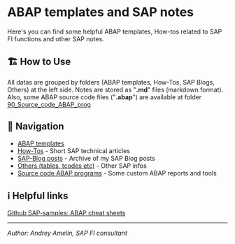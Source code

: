 # ABAP templates and SAP notes

Here's you can find some helpful ABAP templates, How-tos related to SAP FI functions and other SAP notes.

## 🏗️ How to Use
All datas are grouped by folders (ABAP templates, How-Tos, SAP Blogs, Others) at the left side. Notes are stored as "**.md**" files (markdown format).
Also, some ABAP source code files ("**.abap**") are available at folder [90_Source_code_ABAP_prog](https://github.com/aamelin1/ABAP-templates/tree/main/90_Source_code_ABAP_prog)

## 🧭 Navigation

- [ABAP templates](https://github.com/aamelin1/ABAP-templates/tree/main/01_ABAP_templates/ABAP_Index.md)
- [How-Tos](https://github.com/aamelin1/ABAP-templates/tree/main/10_How-Tos) - Short SAP technical articles
- [SAP-Blog posts](https://github.com/aamelin1/ABAP-templates/tree/main/70_SAP_Blog_posts) - Archive of my SAP Blog posts
- [Others (tables, tcodes etc)](https://github.com/aamelin1/ABAP-templates/blob/main/80_Others/SAP%20Tables%2C%20tcodes%2C%20progs%20etc.md) - Other SAP infos
- [Source code ABAP programs](https://github.com/aamelin1/ABAP-templates/tree/main/90_Source_code_ABAP_prog) - Some custom ABAP reports and tools

## ℹ️ Helpful links

[Github SAP-samples: ABAP cheat sheets](https://github.com/SAP-samples/abap-cheat-sheets/blob/main/01_Internal_Tables.md)

---

*Author: Andrey Amelin, SAP FI consultant*

